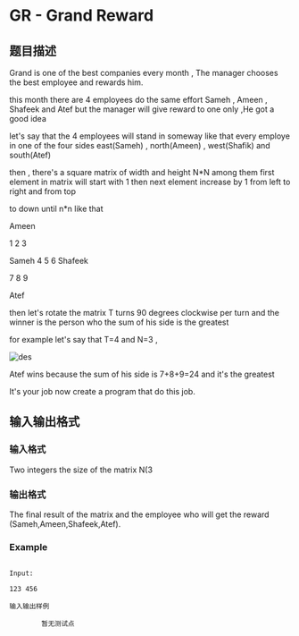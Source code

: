 # GR - Grand Reward

## 题目描述

Grand is one of the best companies every month , The manager chooses the best employee and rewards him.

this month there are 4 employees do the same effort Sameh , Ameen , Shafeek and Atef but the manager will give reward to one only ,He got a good idea

let's say that the 4 employees will stand in someway like that every employe in one of the four sides east(Sameh) , north(Ameen) , west(Shafik) and south(Atef)

then , there's a square matrix of width and height N\*N among them first element in matrix will start with 1 then next element increase by 1 from left to right and from top

to down until n\*n like that

Ameen

1 2 3

Sameh 4 5 6 Shafeek

7 8 9

Atef

then let's rotate the matrix T turns 90 degrees clockwise per turn and the winner is the person who the sum of his side is the greatest

for example let's say that T=4 and N=3 ,

![des](http://s21.postimg.org/ep24j1yhj/image.jpg)

Atef wins because the sum of his side is 7+8+9=24 and it's the greatest

It's your job now create a program that do this job.

## 输入输出格式

### 输入格式

Two integers the size of the matrix N(3

### 输出格式

The final result of the matrix and the employee who will get the reward (Sameh,Ameen,Shafeek,Atef).

### Example

```

Input:

123 456

```

    输入输出样例

            暂无测试点

    

    

    

<!--  -->

